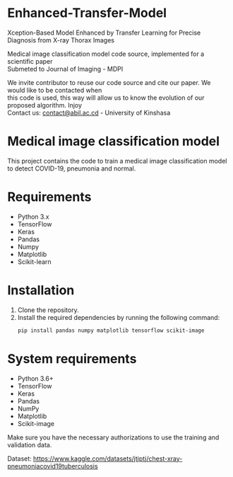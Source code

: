 # Enhanced-Transfer-Model
Xception-Based Model Enhanced by Transfer Learning for Precise Diagnosis from X-ray Thorax Images

Medical image classification model code source, implemented for a scientific paper                      
Submeted to Journal of Imaging -  MDPI                   
                                                                                                        
We invite contributor to reuse our code source and cite our paper. We would like to be contacted when        
this code is used, this way will allow us to know the evolution of our proposed algorithm. Injoy        
Contact us: contact@abil.ac.cd - University of Kinshasa                            

# Medical image classification model
This project contains the code to train a medical image classification model to detect COVID-19, pneumonia and normal.

# Requirements
- Python 3.x
- TensorFlow
- Keras
- Pandas
- Numpy
- Matplotlib
- Scikit-learn
  
# Installation
1. Clone the repository.
2. Install the required dependencies by running the following command:
   ```bash
   pip install pandas numpy matplotlib tensorflow scikit-image
   ```
# System requirements
- Python 3.6+
- TensorFlow
- Keras
- Pandas
- NumPy
- Matplotlib
- Scikit-image

Make sure you have the necessary authorizations to use the training and validation data.

Dataset: https://www.kaggle.com/datasets/jtiptj/chest-xray-pneumoniacovid19tuberculosis
